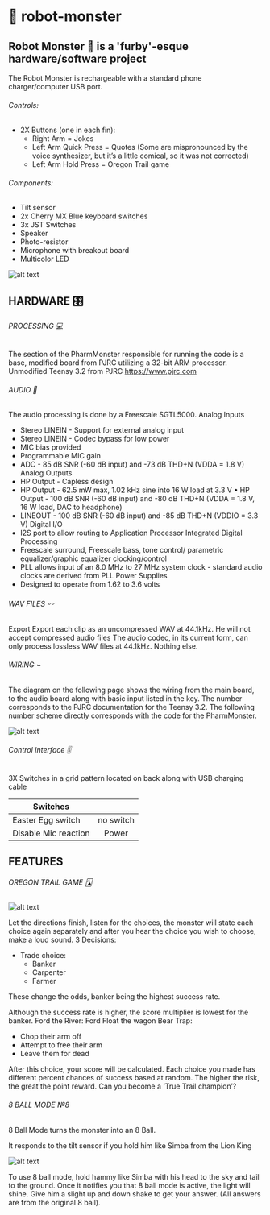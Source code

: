 # 🦄 robot-monster
## Robot Monster 🦖 is a 'furby'-esque hardware/software project


The Robot Monster is rechargeable with a standard phone charger/computer USB port.
###### Controls:
- 2X Buttons (one in each fin):
	- Right Arm = Jokes
	- Left Arm Quick Press = Quotes (Some are mispronounced by the voice synthesizer, but it’s a little comical, so it was not corrected)
	- Left Arm Hold Press = Oregon Trail game

###### Components:
- Tilt sensor
- 2x Cherry MX Blue keyboard switches
- 3x JST Switches
- Speaker
- Photo-resistor
- Microphone with breakout board
- Multicolor LED 

![alt text][design]

[design]: https://i.imgur.com/UUB2Ms0.jpg?1 "Robot monster blueprint"

## HARDWARE 🎛

###### PROCESSING 💻

The section of the PharmMonster responsible for running the code is a base, modified board from PJRC utilizing a 32-bit ARM processor.
Unmodified Teensy 3.2 from PJRC https://www.pjrc.com

###### AUDIO 🎵
The audio processing is done by a Freescale SGTL5000. Analog Inputs
- Stereo LINEIN - Support for external analog input
- Stereo LINEIN - Codec bypass for low power
- MIC bias provided
- Programmable MIC gain
- ADC - 85 dB SNR (-60 dB input) and -73 dB THD+N (VDDA = 1.8 V) Analog Outputs
- HP Output - Capless design
- HP Output - 62.5 mW max, 1.02 kHz sine into 16 W load at 3.3 V • HP Output - 100 dB SNR (-60 dB input) and -80 dB THD+N (VDDA = 1.8 V, 16 W load, DAC to headphone)
- LINEOUT - 100 dB SNR (-60 dB input) and -85 dB THD+N (VDDIO = 3.3 V) Digital I/O
- I2S port to allow routing to Application Processor Integrated Digital Processing
- Freescale surround, Freescale bass, tone control/ parametric equalizer/graphic equalizer clocking/control
- PLL allows input of an 8.0 MHz to 27 MHz system clock - standard audio clocks are derived from PLL Power Supplies
- Designed to operate from 1.62 to 3.6 volts

###### WAV FILES 〰️

Export
Export each clip as an uncompressed WAV at 44.1kHz.
He will not accept compressed audio files
The audio codec, in its current form, can only process lossless WAV files at 44.1kHz. Nothing else.

###### WIRING ⌁

The diagram on the following page shows the wiring from the main board, to the audio board along with basic input listed in the key. The number corresponds to the PJRC documentation for the Teensy 3.2. The following number scheme directly corresponds with the code for the PharmMonster.

![alt text][wiring]

[wiring]: https://i.imgur.com/VG19hHe.png?1 "Wiring diagram"

###### Control Interface 🎚

3X Switches in a grid pattern
located on back along with USB charging cable

| Switches             |           |
| -------------------- |:---------:|
| Easter Egg switch    | no switch |
| Disable Mic reaction | Power     |

## FEATURES

###### OREGON TRAIL GAME 🂡

![alt text][logo]

[logo]: https://i.imgur.com/4lCi1CB.png?1 "Oregon Trail Sign"

Let the directions finish, listen for the choices, the monster will state each choice again separately and after you hear the choice you wish to choose, make a loud sound.
3 Decisions:
- Trade choice:
	- Banker
	- Carpenter
	- Farmer

These change the odds, banker being the highest success rate.

Although the success rate is higher, the score multiplier is lowest for the banker.
Ford the River: Ford
Float the wagon Bear Trap:
- Chop their arm off
- Attempt to free their arm
- Leave them for dead

After this choice, your score will be calculated. Each choice you made has different percent chances of success based at random. The higher the risk, the great the point reward.
Can you become a ‘True Trail champion’?

###### 8 BALL MODE №8

8 Ball Mode turns the monster into an 8 Ball.

It responds to the tilt sensor if you hold him like Simba from the Lion King

![alt text][lionking]

[lionking]: https://i.imgur.com/C2NS3yv.png?1 "Naaaaaa seveenyyaaaaaaa"

To use 8 ball mode, hold hammy like Simba with his head to the sky and tail to the ground.
Once it notifies you that 8 ball mode is active, the light will shine. Give him a slight up and down shake to get your answer. (All answers are from the original 8 ball).
